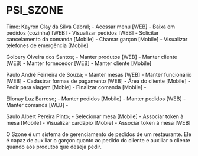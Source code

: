 ﻿# PSI_SZONE

Time:
Kayron Clay da Silva Cabral;
	- Acessar menu [WEB]
	- Baixa em pedidos (cozinha) [WEB]
	- Visualizar pedidos [WEB]
	- Solicitar cancelamento da comanda [Mobile]
	- Chamar garçon [Mobile]
	- Visualizar telefones de emergência [Mobile]
	
Golbery Olveira dos Santos;
	- Manter produtos [WEB]
	- Manter cliente [WEB]
	- Manter fornecedor [WEB]
	- Manter cliente [Mobile]
	
Paulo André Feirreira de Souza;
	- Manter mesas [WEB]
	- Manter funcionário [WEB]
	- Cadastrar formas de pagamento [WEB]
	- Área do cliente [Mobile]
	- Pedir para viagem [Mobie]
	- Finalizar comanda [Mobile]
	- 
	
Elionay Luz Barroso;
	- Manter pedidos [Mobile]
	- Manter pedidos [WEB]
	- Manter comanda [WEB]
	- 
	
Saulo Albert Pereira Pinto;
	- Selecionar mesa [Mobile]
	- Associar token à mesa [Mobile]
	- Visualizar cardápio [Mobie]
	- Associar token à mesa [WEB]
	

O Szone é um sistema de gerenciamento de pedidos de um restaurante. Ele é capaz de auxiliar o garçon quanto ao pedido do cliente e auxiliar o cliente quando aos produtos que deseja pedir.
